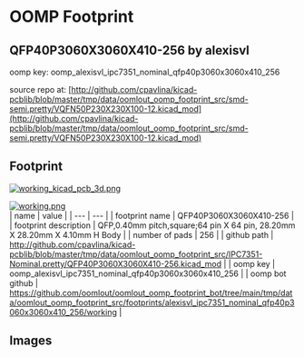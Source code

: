 # OOMP Footprint  
## QFP40P3060X3060X410-256  by alexisvl  
  
oomp key: oomp_alexisvl_ipc7351_nominal_qfp40p3060x3060x410_256  
  
source repo at: [http://github.com/cpavlina/kicad-pcblib/blob/master/tmp/data/oomlout_oomp_footprint_src/smd-semi.pretty/VQFN50P230X230X100-12.kicad_mod](http://github.com/cpavlina/kicad-pcblib/blob/master/tmp/data/oomlout_oomp_footprint_src/smd-semi.pretty/VQFN50P230X230X100-12.kicad_mod)  
## Footprint  
  
[![working_kicad_pcb_3d.png](working_kicad_pcb_3d_600.png)](working_kicad_pcb_3d.png)  
  
[![working.png](working_600.png)](working.png)  
| name | value | 
| --- | --- | 
| footprint name | QFP40P3060X3060X410-256 | 
| footprint description | QFP,0.40mm pitch,square;64 pin X 64 pin, 28.20mm X 28.20mm X 4.10mm H Body | 
| number of pads | 256 | 
| github path | http://github.com/cpavlina/kicad-pcblib/blob/master/tmp/data/oomlout_oomp_footprint_src/IPC7351-Nominal.pretty/QFP40P3060X3060X410-256.kicad_mod | 
| oomp key | oomp_alexisvl_ipc7351_nominal_qfp40p3060x3060x410_256 | 
| oomp bot github | https://github.com/oomlout/oomlout_oomp_footprint_bot/tree/main/tmp/data/oomlout_oomp_footprint_src/footprints/alexisvl_ipc7351_nominal_qfp40p3060x3060x410_256/working | 
## Images  
